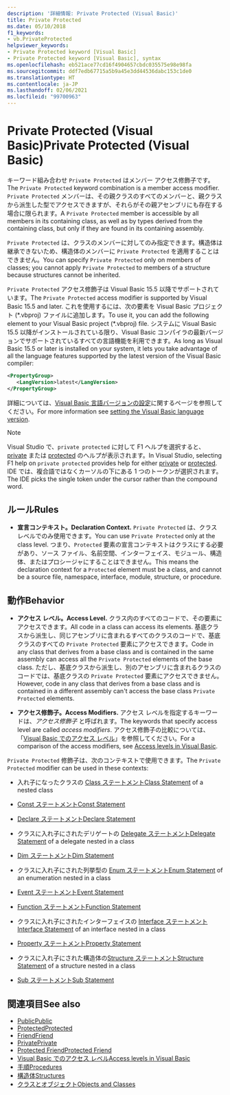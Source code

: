 ```yaml
---
description: '詳細情報: Private Protected (Visual Basic)'
title: Private Protected
ms.date: 05/10/2018
f1_keywords:
- vb.PrivateProtected
helpviewer_keywords:
- Private Protected keyword [Visual Basic]
- Private Protected keyword [Visual Basic], syntax
ms.openlocfilehash: eb521ace77cd16f4904657cbdc035575e98e98fa
ms.sourcegitcommit: ddf7edb67715a5b9a45e3dd44536dabc153c1de0
ms.translationtype: HT
ms.contentlocale: ja-JP
ms.lasthandoff: 02/06/2021
ms.locfileid: "99700963"
---
```

# <a name="private-protected-visual-basic"></a><span data-ttu-id="8b0f1-103">Private Protected (Visual Basic)</span><span class="sxs-lookup"><span data-stu-id="8b0f1-103">Private Protected (Visual Basic)</span></span>

<span data-ttu-id="8b0f1-104">キーワード組み合わせ `Private Protected` はメンバー アクセス修飾子です。</span><span class="sxs-lookup"><span data-stu-id="8b0f1-104">The `Private Protected` keyword combination is a member access modifier.</span></span> <span data-ttu-id="8b0f1-105">`Private Protected` メンバーは、その親クラスのすべてのメンバーと、親クラスから派生した型でアクセスできますが、それらがその親アセンブリにも存在する場合に限られます。</span><span class="sxs-lookup"><span data-stu-id="8b0f1-105">A `Private Protected` member is accessible by all members in its containing class, as well as by types derived from the containing class, but only if they are found in its containing assembly.</span></span>

<span data-ttu-id="8b0f1-106">`Private Protected` は、クラスのメンバーに対してのみ指定できます。構造体は継承できないため、構造体のメンバーに `Private Protected` を適用することはできません。</span><span class="sxs-lookup"><span data-stu-id="8b0f1-106">You can specify `Private Protected` only on members of classes; you cannot apply `Private Protected` to members of a structure because structures cannot be inherited.</span></span>

<span data-ttu-id="8b0f1-107">`Private Protected` アクセス修飾子は Visual Basic 15.5 以降でサポートされています。</span><span class="sxs-lookup"><span data-stu-id="8b0f1-107">The `Private Protected` access modifier is supported by Visual Basic 15.5 and later.</span></span> <span data-ttu-id="8b0f1-108">これを使用するには、次の要素を Visual Basic プロジェクト (\*.vbproj) ファイルに追加します。</span><span class="sxs-lookup"><span data-stu-id="8b0f1-108">To use it, you can add the following element to your Visual Basic project (\*.vbproj) file.</span></span> <span data-ttu-id="8b0f1-109">システムに Visual Basic 15.5 以降がインストールされている限り、Visual Basic コンパイラの最新バージョンでサポートされているすべての言語機能を利用できます。</span><span class="sxs-lookup"><span data-stu-id="8b0f1-109">As long as Visual Basic 15.5 or later is installed on your system, it lets you take advantage of all the language features supported by the latest version of the Visual Basic compiler:</span></span>

```xml
<PropertyGroup>
   <LangVersion>latest</LangVersion>
</PropertyGroup>
```

<span data-ttu-id="8b0f1-110">詳細については、[Visual Basic 言語バージョンの設定](../configure-language-version.md)に関するページを参照してください。</span><span class="sxs-lookup"><span data-stu-id="8b0f1-110">For more information see [setting the Visual Basic language version](../configure-language-version.md).</span></span>

> [!NOTE]
> <span data-ttu-id="8b0f1-111">Visual Studio で、`private protected` に対して F1 ヘルプを選択すると、[private](private.md) または [protected](protected.md) のヘルプが表示されます。</span><span class="sxs-lookup"><span data-stu-id="8b0f1-111">In Visual Studio, selecting F1 help on `private protected` provides help for either [private](private.md) or [protected](protected.md).</span></span> <span data-ttu-id="8b0f1-112">IDE では、複合語ではなくカーソルの下にある 1 つのトークンが選択されます。</span><span class="sxs-lookup"><span data-stu-id="8b0f1-112">The IDE picks the single token under the cursor rather than the compound word.</span></span>

## <a name="rules"></a><span data-ttu-id="8b0f1-113">ルール</span><span class="sxs-lookup"><span data-stu-id="8b0f1-113">Rules</span></span>

- <span data-ttu-id="8b0f1-114">**宣言コンテキスト。**</span><span class="sxs-lookup"><span data-stu-id="8b0f1-114">**Declaration Context.**</span></span> <span data-ttu-id="8b0f1-115">`Private Protected` は、クラス レベルでのみ使用できます。</span><span class="sxs-lookup"><span data-stu-id="8b0f1-115">You can use `Private Protected` only at the class level.</span></span> <span data-ttu-id="8b0f1-116">つまり、`Protected` 要素の宣言コンテキストはクラスにする必要があり、ソース ファイル、名前空間、インターフェイス、モジュール、構造体、またはプロシージャにすることはできません。</span><span class="sxs-lookup"><span data-stu-id="8b0f1-116">This means the declaration context for a `Protected` element must be a class, and cannot be a source file, namespace, interface, module, structure, or procedure.</span></span>

## <a name="behavior"></a><span data-ttu-id="8b0f1-117">動作</span><span class="sxs-lookup"><span data-stu-id="8b0f1-117">Behavior</span></span>

- <span data-ttu-id="8b0f1-118">**アクセス レベル。**</span><span class="sxs-lookup"><span data-stu-id="8b0f1-118">**Access Level.**</span></span> <span data-ttu-id="8b0f1-119">クラス内のすべてのコードで、その要素にアクセスできます。</span><span class="sxs-lookup"><span data-stu-id="8b0f1-119">All code in a class can access its elements.</span></span> <span data-ttu-id="8b0f1-120">基底クラスから派生し、同じアセンブリに含まれるすべてのクラスのコードで、基底クラスのすべての `Private Protected` 要素にアクセスできます。</span><span class="sxs-lookup"><span data-stu-id="8b0f1-120">Code in any class that derives from a base class and is contained in the same assembly can access all the `Private Protected` elements of the base class.</span></span> <span data-ttu-id="8b0f1-121">ただし、基底クラスから派生し、別のアセンブリに含まれるクラスのコードでは、基底クラスの `Private Protected` 要素にアクセスできません。</span><span class="sxs-lookup"><span data-stu-id="8b0f1-121">However, code in any class that derives from a base class and is contained in a different assembly can't access the base class `Private Protected` elements.</span></span>

- <span data-ttu-id="8b0f1-122">**アクセス修飾子。**</span><span class="sxs-lookup"><span data-stu-id="8b0f1-122">**Access Modifiers.**</span></span> <span data-ttu-id="8b0f1-123">アクセス レベルを指定するキーワードは、*アクセス修飾子* と呼ばれます。</span><span class="sxs-lookup"><span data-stu-id="8b0f1-123">The keywords that specify access level are called *access modifiers*.</span></span> <span data-ttu-id="8b0f1-124">アクセス修飾子の比較については、「[Visual Basic でのアクセス レベル](../../programming-guide/language-features/declared-elements/access-levels.md)」を参照してください。</span><span class="sxs-lookup"><span data-stu-id="8b0f1-124">For a comparison of the access modifiers, see [Access levels in Visual Basic](../../programming-guide/language-features/declared-elements/access-levels.md).</span></span>

<span data-ttu-id="8b0f1-125">`Private Protected` 修飾子は、次のコンテキストで使用できます。</span><span class="sxs-lookup"><span data-stu-id="8b0f1-125">The `Private Protected` modifier can be used in these contexts:</span></span>

- <span data-ttu-id="8b0f1-126">入れ子になったクラスの [Class ステートメント](../statements/class-statement.md)</span><span class="sxs-lookup"><span data-stu-id="8b0f1-126">[Class Statement](../statements/class-statement.md) of a nested class</span></span>

- [<span data-ttu-id="8b0f1-127">Const ステートメント</span><span class="sxs-lookup"><span data-stu-id="8b0f1-127">Const Statement</span></span>](../statements/const-statement.md)

- [<span data-ttu-id="8b0f1-128">Declare ステートメント</span><span class="sxs-lookup"><span data-stu-id="8b0f1-128">Declare Statement</span></span>](../statements/declare-statement.md)

- <span data-ttu-id="8b0f1-129">クラスに入れ子にされたデリゲートの [Delegate ステートメント](../statements/delegate-statement.md)</span><span class="sxs-lookup"><span data-stu-id="8b0f1-129">[Delegate Statement](../statements/delegate-statement.md) of a delegate nested in a class</span></span>

- [<span data-ttu-id="8b0f1-130">Dim ステートメント</span><span class="sxs-lookup"><span data-stu-id="8b0f1-130">Dim Statement</span></span>](../statements/dim-statement.md)

- <span data-ttu-id="8b0f1-131">クラスに入れ子にされた列挙型の [Enum ステートメント](../statements/enum-statement.md)</span><span class="sxs-lookup"><span data-stu-id="8b0f1-131">[Enum Statement](../statements/enum-statement.md) of an enumeration nested in a class</span></span>

- [<span data-ttu-id="8b0f1-132">Event ステートメント</span><span class="sxs-lookup"><span data-stu-id="8b0f1-132">Event Statement</span></span>](../statements/event-statement.md)

- [<span data-ttu-id="8b0f1-133">Function ステートメント</span><span class="sxs-lookup"><span data-stu-id="8b0f1-133">Function Statement</span></span>](../statements/function-statement.md)

- <span data-ttu-id="8b0f1-134">クラスに入れ子にされたインターフェイスの [Interface ステートメント](../statements/interface-statement.md)</span><span class="sxs-lookup"><span data-stu-id="8b0f1-134">[Interface Statement](../statements/interface-statement.md) of an interface nested in a class</span></span>

- [<span data-ttu-id="8b0f1-135">Property ステートメント</span><span class="sxs-lookup"><span data-stu-id="8b0f1-135">Property Statement</span></span>](../statements/property-statement.md)

- <span data-ttu-id="8b0f1-136">クラスに入れ子にされた構造体の[Structure ステートメント](../statements/structure-statement.md)</span><span class="sxs-lookup"><span data-stu-id="8b0f1-136">[Structure Statement](../statements/structure-statement.md) of a structure nested in a class</span></span>

- [<span data-ttu-id="8b0f1-137">Sub ステートメント</span><span class="sxs-lookup"><span data-stu-id="8b0f1-137">Sub Statement</span></span>](../statements/sub-statement.md)

## <a name="see-also"></a><span data-ttu-id="8b0f1-138">関連項目</span><span class="sxs-lookup"><span data-stu-id="8b0f1-138">See also</span></span>

- [<span data-ttu-id="8b0f1-139">Public</span><span class="sxs-lookup"><span data-stu-id="8b0f1-139">Public</span></span>](public.md)
- [<span data-ttu-id="8b0f1-140">Protected</span><span class="sxs-lookup"><span data-stu-id="8b0f1-140">Protected</span></span>](protected.md)
- [<span data-ttu-id="8b0f1-141">Friend</span><span class="sxs-lookup"><span data-stu-id="8b0f1-141">Friend</span></span>](friend.md)
- [<span data-ttu-id="8b0f1-142">Private</span><span class="sxs-lookup"><span data-stu-id="8b0f1-142">Private</span></span>](private.md)
- [<span data-ttu-id="8b0f1-143">Protected Friend</span><span class="sxs-lookup"><span data-stu-id="8b0f1-143">Protected Friend</span></span>](./protected-friend.md)
- [<span data-ttu-id="8b0f1-144">Visual Basic でのアクセス レベル</span><span class="sxs-lookup"><span data-stu-id="8b0f1-144">Access levels in Visual Basic</span></span>](../../programming-guide/language-features/declared-elements/access-levels.md)
- [<span data-ttu-id="8b0f1-145">手順</span><span class="sxs-lookup"><span data-stu-id="8b0f1-145">Procedures</span></span>](../../programming-guide/language-features/procedures/index.md)
- [<span data-ttu-id="8b0f1-146">構造体</span><span class="sxs-lookup"><span data-stu-id="8b0f1-146">Structures</span></span>](../../programming-guide/language-features/data-types/structures.md)
- [<span data-ttu-id="8b0f1-147">クラスとオブジェクト</span><span class="sxs-lookup"><span data-stu-id="8b0f1-147">Objects and Classes</span></span>](../../programming-guide/language-features/objects-and-classes/index.md)
